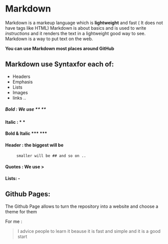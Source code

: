 # Markdown 
Markdown is a markeup language which is **lightweight** and fast ( It does not have tags like HTML)
Markdown is about basics and is used to write *instructions* and it renders the text in a lightweight good way to see. 
Markdown is a way to put text on the web.

**You can use Markdown most places around GitHub**

## Markdown use Syntaxfor each of:
- Headers
- Emphasis
- Lists
- Images
- links ..

 ##### Bold : We use **   **
 #### Italic : *    *
 #### Bold & Italic ***      ***
 #### Header : the biggest will be #
         smaller will be ## and so on ..
 #### Quotes : We use >
 #### Lists: - 

## Github Pages:
The Github Page allows  to turn the repository into a website and choose a theme for them


For me :
> I advice people to learn it beause it is fast and simple and it is a good start
